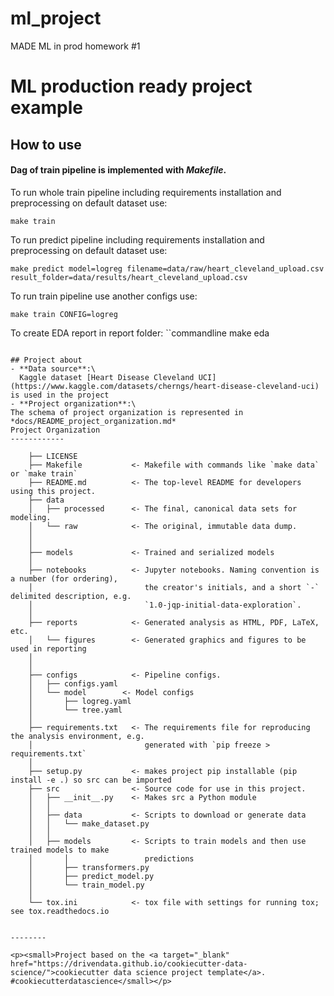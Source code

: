 ml_project
==============================

MADE ML in prod homework #1

# ML production ready project example
## How to use
#### Dag of train pipeline is implemented with *Makefile*.
To run whole train pipeline including requirements installation and preprocessing on default dataset use:
```commandline
make train
```
To run predict pipeline including requirements installation and preprocessing on default dataset use:
```commandline
make predict model=logreg filename=data/raw/heart_cleveland_upload.csv result_folder=data/results/heart_cleveland_upload.csv
```
To run train pipeline use another configs use:
```commandline
make train CONFIG=logreg
```
To create EDA report in report folder:
``commandline
make eda
```

## Project about
- **Data source**:\
  Kaggle dataset [Heart Disease Cleveland UCI](https://www.kaggle.com/datasets/cherngs/heart-disease-cleveland-uci) is used in the project
- **Project organization**:\
The schema of project organization is represented in *docs/README_project_organization.md*
Project Organization
------------

    ├── LICENSE
    ├── Makefile           <- Makefile with commands like `make data` or `make train`
    ├── README.md          <- The top-level README for developers using this project.
    ├── data
    │   ├── processed      <- The final, canonical data sets for modeling.
    │   └── raw            <- The original, immutable data dump.
    │
    │
    ├── models             <- Trained and serialized models
    │
    ├── notebooks          <- Jupyter notebooks. Naming convention is a number (for ordering),
    │                         the creator's initials, and a short `-` delimited description, e.g.
    │                         `1.0-jqp-initial-data-exploration`.
    │
    ├── reports            <- Generated analysis as HTML, PDF, LaTeX, etc.
    │   └── figures        <- Generated graphics and figures to be used in reporting
    │
    │
    ├── configs            <- Pipeline configs.
    │   ├── configs.yaml 
    │   └── model        <- Model configs
    │       ├── logreg.yaml
    │       └── tree.yaml
    │
    ├── requirements.txt   <- The requirements file for reproducing the analysis environment, e.g.
    │                         generated with `pip freeze > requirements.txt`
    │
    ├── setup.py           <- makes project pip installable (pip install -e .) so src can be imported
    ├── src                <- Source code for use in this project.
    │   ├── __init__.py    <- Makes src a Python module
    │   │
    │   ├── data           <- Scripts to download or generate data
    │   │   └── make_dataset.py
    │   │
    │   ├── models         <- Scripts to train models and then use trained models to make
    │       │                 predictions
    │       ├── transformers.py
    │       ├── predict_model.py
    │       └── train_model.py
    │
    └── tox.ini            <- tox file with settings for running tox; see tox.readthedocs.io


--------

<p><small>Project based on the <a target="_blank" href="https://drivendata.github.io/cookiecutter-data-science/">cookiecutter data science project template</a>. #cookiecutterdatascience</small></p>
